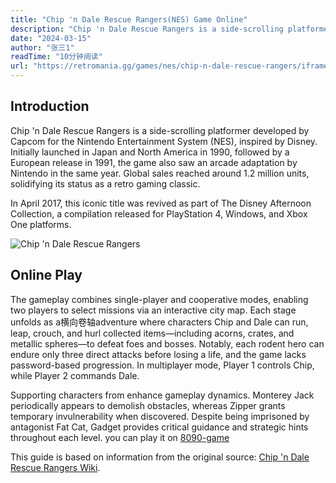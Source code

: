 ```yaml
---
title: "Chip 'n Dale Rescue Rangers(NES) Game Online"
description: "Chip 'n Dale Rescue Rangers is a side-scrolling platformer developed by Capcom for the Nintendo Entertainment System (NES), inspired by Disney. you can play it online."
date: "2024-03-15"
author: "张三1"
readTime: "10分钟阅读"
url: "https://retromania.gg/games/nes/chip-n-dale-rescue-rangers/iframe"
---
```


## Introduction

Chip 'n Dale Rescue Rangers is a side-scrolling platformer developed by Capcom for the Nintendo Entertainment System (NES), inspired by Disney. Initially launched in Japan and North America in 1990, followed by a European release in 1991, the game also saw an arcade adaptation by Nintendo in the same year. Global sales reached around 1.2 million units, solidifying its status as a retro gaming classic.

In April 2017, this iconic title was revived as part of The Disney Afternoon Collection, a compilation released for PlayStation 4, Windows, and Xbox One platforms.

![Chip 'n Dale Rescue Rangers](https://pica.zhimg.com/80/v2-abb95b5db8e2d4fe4d81e8728045b83c_1440w.webp?source=2c26e567)

## Online Play

The gameplay combines single-player and cooperative modes, enabling two players to select missions via an interactive city map. Each stage unfolds as a横向卷轴adventure where characters Chip and Dale can run, leap, crouch, and hurl collected items—including acorns, crates, and metallic spheres—to defeat foes and bosses. Notably, each rodent hero can endure only three direct attacks before losing a life, and the game lacks password-based progression. In multiplayer mode, Player 1 controls Chip, while Player 2 commands Dale.

Supporting characters from enhance gameplay dynamics. Monterey Jack periodically appears to demolish obstacles, whereas Zipper grants temporary invulnerability when discovered. Despite being imprisoned by antagonist Fat Cat, Gadget provides critical guidance and strategic hints throughout each level. you can play it on [8090-game](https://8090-game.online/)

This guide is based on information from the original source: [Chip 'n Dale Rescue Rangers Wiki](https://en.wikipedia.org/wiki/Chip_%27n_Dale_Rescue_Rangers_(video_game)).